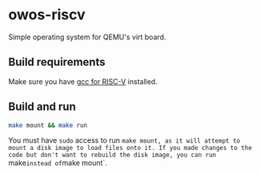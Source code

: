 # owos-riscv
Simple operating system for QEMU's virt board.

## Build requirements
Make sure you have [gcc for RISC-V](https://github.com/riscv/riscv-gnu-toolchain) installed.

## Build and run
```bash
make mount && make run
```

You must have `sudo` access to run `make mount, as it will attempt to mount a disk image to load files onto it. If you made changes to the code but don't want to rebuild the disk image, you can run `make` instead of `make mount`.
